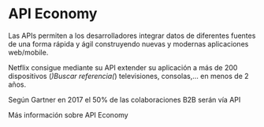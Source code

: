 # API Economy

Las APIs permiten a los desarrolladores integrar datos de diferentes fuentes de una forma rápida y ágil construyendo nuevas y modernas aplicaciones web/mobile.

Netflix consigue mediante su API extender su aplicación a más de 200 dispositivos (*)Buscar referencia(*) televisiones, consolas,… en menos de 2 años.

Según Gartner en 2017 el 50% de las colaboraciones B2B serán vía API

Más información sobre API Economy